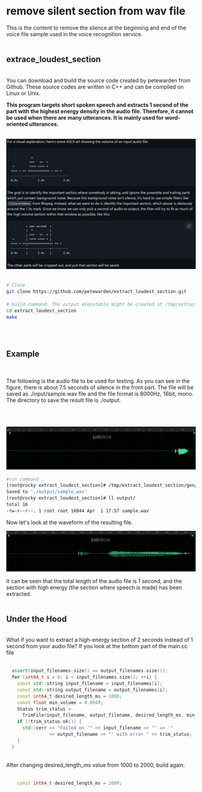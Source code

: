 # remove silent section from wav file

This is the content to remove the silence at the beginning and end of the voice file sample used in the voice recognition service.
<br><br>


## extrace_loudest_section
<br>
You can download and build the source code created by petewarden from Github. These source codes are written in C++ and can be compiled on Linux or Unix.

**This program targets short spoken speech and extracts 1 second of the part with the highest energy density in the audio file. Therefore, it cannot be used when there are many utterances. It is mainly used for word-oriented utterances.**  <br /><br />

![kakao](./image-2.png) <br /><br />


``` bash
# Clone
git clone https://github.com/petewarden/extract_loudest_section.git

# build command. The output executable might be created at /tmp/extract_loudest_section/gen/bin/
cd extract_loudest_section
make
```
<br><br>

## Example
<br><br />
The following is the audio file to be used for testing. As you can see in the figure, there is about 7.5 seconds of silence in the front part. The file will be saved as ./input/sample.wav file and the file format is 8000Hz, 16bit, mono. The directory to save the result file is ./output.



<br><br>

![kakao](./image-1.png) <br />

``` bash
#run command . 
[root@rocky extract_loudest_section]# /tmp/extract_loudest_section/gen/bin/extract_loudest_section ./input/*.wav ./output
Saved to './output/sample.wav'
[root@rocky extract_loudest_section]# ll output/
total 16
-rw-r--r--. 1 root root 16044 Apr  1 17:57 sample.wav
```
Now let's look at the waveform of the resulting file. 

![kakao](./image-3.png) <br />

It can be seen that the total length of the audio file is 1 second, and the section with high energy (the section where speech is made) has been extracted.
<br><br />

## Under the Hood
<br>
What if you want to extract a high-energy section of 2 seconds instead of 1 second from your audio file?
If you look at the bottom part of the main.cc file 
<br><br> 

``` c++
  assert(input_filenames.size() == output_filenames.size());
  for (int64_t i = 0; i < input_filenames.size(); ++i) {
    const std::string input_filename = input_filenames[i];
    const std::string output_filename = output_filenames[i];
    const int64_t desired_length_ms = 1000;
    const float min_volume = 0.004f;
    Status trim_status =
      TrimFile(input_filename, output_filename, desired_length_ms, min_volume);
    if (!trim_status.ok()) {
      std::cerr << "Failed on '" << input_filename << "' => '"
                << output_filename << "' with error " << trim_status;
    }
  }
```

<br />
After changing desired_length_ms value from 1000 to 2000, build again. <br /><br />

``` c++
    const int64_t desired_length_ms = 2000;
```



